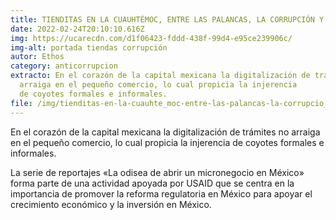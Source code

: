 ```yaml
---
title: TIENDITAS EN LA CUAUHTÉMOC, ENTRE LAS PALANCAS, LA CORRUPCIÓN Y LOS GESTORES
date: 2022-02-24T20:10:10.616Z
img: https://ucarecdn.com/d1f06423-fddd-438f-99d4-e95ce239906c/
img-alt: portada tiendas corrupción
autor: Ethos
category: anticorrupcion
extracto: En el corazón de la capital mexicana la digitalización de trámites no
  arraiga en el pequeño comercio, lo cual propicia la injerencia
  de coyotes formales e informales.
file: /img/tienditas-en-la-cuauhte_moc-entre-las-palancas-la-corrupcio_n-y-los-gestores-.docx.pdf
---
```

<!--StartFragment-->

En el corazón de la capital mexicana la digitalización de trámites no arraiga en el pequeño comercio, lo cual propicia la injerencia de coyotes formales e informales. 

La serie de reportajes «La odisea de abrir un micronegocio en México» forma parte de una actividad apoyada por USAID que se centra en la importancia de promover la reforma regulatoria en México para apoyar el crecimiento económico y la inversión en México.

<!--EndFragment-->